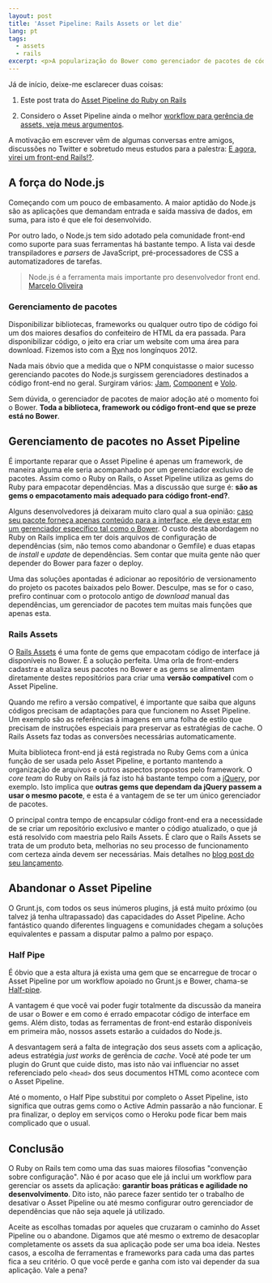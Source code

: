 ```yaml
---
layout: post
title: 'Asset Pipeline: Rails Assets or let die'
lang: pt
tags:
  - assets
  - rails
excerpt: <p>A popularização do Bower como gerenciador de pacotes de código de interface e o dilema sobre a adoção de um workflow Node.js para gerenciar <i>assets</i> em projetos Ruby on Rails.</p>
---
```


Já de início, deixe-me esclarecer duas coisas:

1. Este post trata do [Asset Pipeline do Ruby on Rails](http://www.akitaonrails.com/2012/07/01/asset-pipeline-para-iniciantes)

2. Considero o Asset Pipeline ainda o melhor [workflow para gerência de assets, veja meus argumentos](http://tableless.com.br/workflow-para-cuidar-dos-seus-assets).

A motivação em escrever vêm de algumas conversas entre amigos, discussões no Twitter e sobretudo meus estudos para a palestra: [E agora, virei um front-end Rails!?](https://speakerdeck.com/jcemer/e-agora-virei-um-front-end-rails).

## A força do Node.js

Começando com um pouco de embasamento. A maior aptidão do Node.js são as aplicações que demandam entrada e saída massiva de dados, em suma, para isto é que ele foi desenvolvido.

Por outro lado, o Node.js tem sido adotado pela comunidade front-end como suporte para suas ferramentas há bastante tempo. A lista vai desde transpiladores e *parsers* de JavaScript, pré-processadores de CSS a automatizadores de tarefas.

> Node.js é a ferramenta mais importante pro desenvolvedor front end.
  <br>[Marcelo Oliveira](http://twitter.com/askoth)

### Gerenciamento de pacotes

Disponibilizar bibliotecas, frameworks ou qualquer outro tipo de código foi um dos maiores desafios do confeiteiro de HTML da era passada. Para disponibilizar código, o jeito era criar um website com uma área para download. Fizemos isto com a [Rye](http://ryejs.com) nos longínquos 2012.

Nada mais óbvio que a medida que o NPM conquistasse o maior sucesso gerenciando pacotes do Node.js surgissem gerenciadores destinados a código front-end no geral. Surgiram vários: [Jam](http://jamjs.org/), [Component](https://www.npmjs.com/package/component) e [Volo](http://volojs.org).

Sem dúvida, o gerenciador de pacotes de maior adoção até o momento foi o Bower. **Toda a biblioteca, framework ou código front-end que se preze está no Bower**.

## Gerenciamento de pacotes no Asset Pipeline

É importante reparar que o Asset Pipeline é apenas um framework, de maneira alguma ele seria acompanhado por um gerenciador exclusivo de pacotes. Assim como o Ruby on Rails, o Asset Pipeline utiliza as gems do Ruby para empacotar dependências. Mas a discussão que surge é: **são as gems o empacotamento mais adequado para código front-end?**.


Alguns desenvolvedores já deixaram muito claro qual a sua opinião: [caso seu pacote forneça apenas conteúdo para a interface, ele deve estar em um gerenciador específico tal como o Bower](http://simplesideias.com.br/gerenciando-dependencias-client-side-com-bower). O custo desta abordagem no Ruby on Rails implica em ter dois arquivos de configuração de dependências (sim, não temos como abandonar o Gemfile) e duas etapas de *install* e *update* de dependências. Sem contar que muita gente não quer depender do Bower para fazer o deploy.

Uma das soluções apontadas é adicionar ao repositório de versionamento do projeto os pacotes baixados pelo Bower. Desculpe, mas se for o caso, prefiro continuar com o protocolo antigo de *download* manual das dependências, um gerenciador de pacotes tem muitas mais funções que apenas esta.

### Rails Assets

O [Rails Assets](https://rails-assets.org) é uma fonte de gems que empacotam código de interface já disponíveis no Bower. É a solução perfeita. Uma orla de front-enders cadastra e atualiza seus pacotes no Bower e as gems se alimentam diretamente destes repositórios para criar uma **versão compatível** com o Asset Pipeline.

Quando me refiro a versão compatível, é importante que saiba que alguns códigos precisam de adaptações para que funcionem no Asset Pipeline. Um exemplo são as referências à imagens em uma folha de estilo que precisam de instruções especiais para preservar as estratégias de cache. O Rails Assets faz todas as conversões necessárias automaticamente.

Muita biblioteca front-end já está registrada no Ruby Gems com a única função de ser usada pelo Asset Pipeline, e portanto mantendo a organização de arquivos e outros aspectos propostos pelo framework. O *core team* do Ruby on Rails já faz isto há bastante tempo com a [jQuery](https://github.com/rails/jquery-rails), por exemplo. Isto implica que **outras gems que dependam da jQuery passem a usar o mesmo pacote**, e esta é a vantagem de se ter um único gerenciador de pacotes.

O principal contra tempo de encapsular código front-end era a necessidade de se criar um repositório exclusivo e manter o código atualizado, o que já está resolvido com maestria pelo Rails Assets. É claro que o Rails Assets se trata de um produto beta, melhorias no seu processo de funcionamento com certeza ainda devem ser necessárias. Mais detalhes no [blog post do seu lançamento](http://codetunes.com/2013/we-released-rails-assets).

## Abandonar o Asset Pipeline

O Grunt.js, com todos os seus inúmeros plugins, já está muito próximo (ou talvez já tenha ultrapassado) das capacidades do Asset Pipeline. Acho fantástico quando diferentes linguagens e comunidades chegam a soluções equivalentes e passam a disputar palmo a palmo por espaço.

### Half Pipe

É óbvio que a esta altura já exista uma gem que se encarregue de trocar o Asset Pipeline por um workflow apoiado no Grunt.js e Bower, chama-se [Half-pipe](https://github.com/d-i/half-pipe).

A vantagem é que você vai poder fugir totalmente da discussão da maneira de usar o Bower e em como é errado empacotar código de interface em gems. Além disto, todas as ferramentas de front-end estarão disponíveis em primeira mão, nossos assets estarão a cuidados do Node.js.

A desvantagem será a falta de integração dos seus assets com a aplicação, adeus estratégia *just works* de gerência de *cache*. Você até pode ter um plugin do Grunt que cuide disto, mas isto não vai influenciar no asset referenciado pelo `<head>` dos seus documentos HTML como acontece com o Asset Pipeline.

Até o momento, o Half Pipe substitui por completo o Asset Pipeline, isto significa que outras gems como o Active Admin passarão a não funcionar. E pra finalizar, o deploy em serviços como o Heroku pode ficar bem mais complicado que o usual.

## Conclusão

O Ruby on Rails tem como uma das suas maiores filosofias "convenção sobre configuração". Não é por acaso que ele já inclui um workflow para gerenciar os assets da aplicação: **garantir boas práticas e agilidade no desenvolvimento**. Dito isto, não parece fazer sentido ter o trabalho de desativar o Asset Pipeline ou até mesmo configurar outro gerenciador de dependências que não seja aquele já utilizado.

Aceite as escolhas tomadas por aqueles que cruzaram o caminho do Asset Pipeline ou o abandone. Digamos que até mesmo o extremo de desacoplar completamente os assets da sua aplicação pode ser uma boa ideia. Nestes casos, a escolha de ferramentas e frameworks para cada uma das partes fica a seu critério. O que você perde e ganha com isto vai depender da sua aplicação. Vale a pena?
